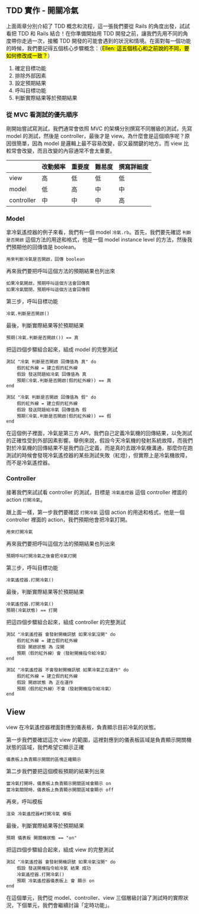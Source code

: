## TDD 實作 - 開關冷氣

上面兩章分別介紹了 TDD 概念和流程，這一張我們要從 Rails 的角度出發，試試看把 TDD 和 Rails 結合！在你準備開始用 TDD 開發之前，讓我們先用不同的角度帶你走過一次，接觸 TDD 開發的可能會遇到的狀況和情境。在面對每一個功能的時候，我們要記得五個核心步驟概念：（<mark>Ellen: 這五個核心和之前說的不同，要如何修改成一致？</mark>）

1. 確定目標功能
2. 排除外部因素
3. 設定預期結果
4. 呼叫目標功能
5. 判斷實際結果等於預期結果

### 從 MVC 看測試的優先順序

剛開始嘗試寫測試，我們通常會依照 MVC 的架構分別撰寫不同層級的測試，先寫 model 的測試，然後是 controller，最後才是 view。為什麼會是這個順序呢？原因很簡單，因為 model 是邏輯上最不容易改變，卻又最關鍵的地方。而 view 比較常會改變，而且改變的內容通常不會太重要。

|          |  改動頻率  |  重要度  |  難易度   |  撰寫詳細度 |
|----------|----------|----------|----------|-----------|
|view      |    高    |    低    |    低     |    低     |
|model     |    低    |    高    |    中     |    中     |
|controller|    中    |    中    |    中     |    高     |

### Model

拿冷氣遙控器的例子來看，我們有一個 model `冷氣.rb`。首先，我們要先確認 `判斷是否開啟` 這個方法的用途和格式，他是一個 model instance level 的方法，然後我們預期他的回傳值是 boolean。

```
用來判斷冷氣是否開啟，回傳 boolean
```

再來我們要把呼叫這個方法的預期結果也列出來

```
如果冷氣開啟，預期呼叫這個方法會回傳真
如果冷氣關閉，預期呼叫這個方法會回傳假
```

第三步，呼叫目標功能

```
冷氣.判斷是否開啟()
```

最後，判斷實際結果等於預期結果

```
預期(冷氣.判斷是否開啟()) == 真
```

把這四個步驟組合起來，組成 model 的完整測試

```
測試 "冷氣 判斷是否開啟 回傳值為 真" do
	假的紅外線 = 建立假的紅外線
	假設 發送問題給冷氣 回傳值為 真
	預期(冷氣.判斷是否開啟(假的紅外線)) == 真
end

測試 "冷氣 判斷是否開啟 回傳值為 假" do
	假的紅外線 = 建立假的紅外線
	假設 發送問題給冷氣 回傳值為 假
	預期(冷氣.判斷是否開啟(假的紅外線)) == 假
end
```

在這個例子裡面，冷氣是第三方 API，我們自己定義冷氣機的回傳結果，以免測試的正確性受到外部因素影響。舉例來說，假設今天冷氣機的發射系統故障，而我們對於冷氣機的回傳結果不是我們自己定義，而是真的去跟冷氣機溝通，那麼你在跑測試的時候會發現冷氣遙控器的某些測試失敗（紅燈），但實際上是冷氣機故障，而不是冷氣遙控器。

### Controller

接著我們來試試看 controller 的測試，目標是 `冷氣遙控器` 這個 controller 裡面的 action `打開冷氣`。

跟上面一樣，第一步我們要確認 `打開冷氣` 這個 action 的用途和格式，他是一個 controller 裡面的 action，我們預期他會把冷氣打開。

```
用來打開冷氣
```

再來我們要把呼叫這個方法的預期結果也列出來

```
預期呼叫打開冷氣之後會把冷氣打開
```

第三步，呼叫目標功能

```
冷氣遙控器.打開冷氣()
```

最後，判斷實際結果等於預期結果

```
冷氣遙控器.打開冷氣()
預期(冷氣狀態) == 打開
```

把這四個步驟組合起來，組成 controller 的完整測試

```
測試 "冷氣遙控器 會發射開機訊號 如果冷氣沒開" do
	假的紅外線 = 建立假的紅外線
	假設 開啟狀態 為 沒開
	預期（假的紅外線）會（發射開機指令給冷氣）
end

測試 "冷氣遙控器 不會發射開機訊號 如果冷氣正在運作" do
	假的紅外線 = 建立假的紅外線
	假設 開啟狀態 為 正在運作
	預期（假的紅外線）不會（發射開機指令給冷氣）
end
```

## View

view 在冷氣遙控器裡面對應到儀表板，負責顯示目前冷氣的狀態。

第一步我們要確認這次 view 的範圍，這裡對應到的儀表板區域是負責顯示開關機狀態的區域，我們希望它顯示正確

```
儀表板上負責顯示開關的區塊正確顯示
```

第二步我們要把這個模板預期的結果列出來

```
當冷氣打開時，儀表板上負責顯示開關區域會顯示 on
當冷氣關閉時，儀表板上負責顯示開關區域會顯示 off
```

再來，呼叫模板

```
渲染 冷氣遙控器#打開冷氣 模板
```

最後，判斷實際結果等於預期結果

```
預期 儀表板 開關機狀態 == "on"
```

把這四個步驟組合起來，組成 view 的完整測試

```
測試 "冷氣遙控器 會發射開機訊號 如果冷氣沒開" do
	假設 發送開機指令給冷氣 結果 成功
	冷氣遙控器.打開冷氣()
	預期 冷氣遙控器儀表板上 會 顯示 on
end
```

在這個單元，我們從 model、controller、view 三個層級討論了測試時的實際狀況，下個單元，我們會繼續討論「定時功能」。
